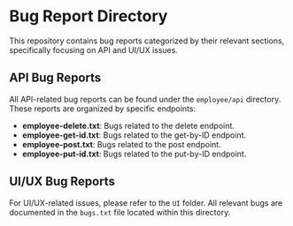 # Bug Report Directory

This repository contains bug reports categorized by their relevant sections, specifically focusing on API and UI/UX issues.

## API Bug Reports

All API-related bug reports can be found under the `employee/api` directory. These reports are organized by specific endpoints:

- **employee-delete.txt**: Bugs related to the delete endpoint.
- **employee-get-id.txt**: Bugs related to the get-by-ID endpoint.
- **employee-post.txt**: Bugs related to the post endpoint.
- **employee-put-id.txt**: Bugs related to the put-by-ID endpoint.

## UI/UX Bug Reports

For UI/UX-related issues, please refer to the `UI` folder. All relevant bugs are documented in the `bugs.txt` file located within this directory.
